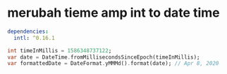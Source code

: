 # merubah tieme amp int to date time

```yaml
dependencies:
  intl: ^0.16.1
```

```dart
int timeInMillis = 1586348737122;
var date = DateTime.fromMillisecondsSinceEpoch(timeInMillis);
var formattedDate = DateFormat.yMMMd().format(date); // Apr 8, 2020
```
